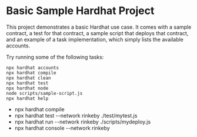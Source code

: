 # Basic Sample Hardhat Project

This project demonstrates a basic Hardhat use case. It comes with a sample contract, a test for that contract, a sample script that deploys that contract, and an example of a task implementation, which simply lists the available accounts.

Try running some of the following tasks:

```shell
npx hardhat accounts
npx hardhat compile
npx hardhat clean
npx hardhat test
npx hardhat node
node scripts/sample-script.js
npx hardhat help
```

- npx hardhat compile
- npx hardhat test --network rinkeby ./test/mytest.js
- npx hardhat run --network rinkeby ./scripts/mydeploy.js
- npx hardhat console --network rinkeby